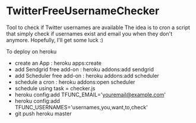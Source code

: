 TwitterFreeUsernameChecker
==========================

Tool to check if Twitter usernames are available
The idea is to cron a script that simply check if usernames exist and email you when they don't anymore.
Hopefully, I'll get some luck :)

To deploy on heroku
- create an App : heroku apps:create
- add Sendgrid free add-on : heroku addons:add sendgrid
- add Scheduler free add-on : heroku addons:add scheduler
- schedule a cron : heroku addons:open scheduler
- schedule using task = checker.js
- heroku config:add TFUNC_EMAIL='youremail@example.com'
- heroku config:add TFUNC_USERNAMES='usernames,you,want,to,check'
- git push heroku master